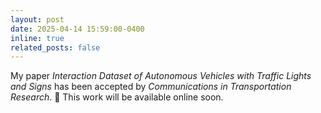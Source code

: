 ```yaml
---
layout: post
date: 2025-04-14 15:59:00-0400
inline: true
related_posts: false
---
```


My paper _Interaction Dataset of Autonomous Vehicles with Traffic Lights and Signs_ has been accepted by _Communications in Transportation Research_. 🚦 This work will be available online soon.

